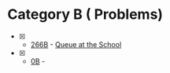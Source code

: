 # Category B ( Problems)

- [x] - [266B](https://codeforces.com/contest/266/problem/B) - [Queue at the School](https://github.com/ImtiazAhmedAkash/CodeForces/blob/main/B/266B.cpp)

- [x] - [0B](https://codeforces.com/contest/0/problem/B) - [](https://github.com/ImtiazAhmedAkash/CodeForces/blob/main/B/0B.cpp)
